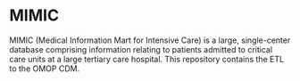 # MIMIC
MIMIC (Medical Information Mart for Intensive Care) is a large, single-center database comprising information relating to patients admitted to critical care units at a large tertiary care hospital. This repository contains the ETL to the OMOP CDM.
